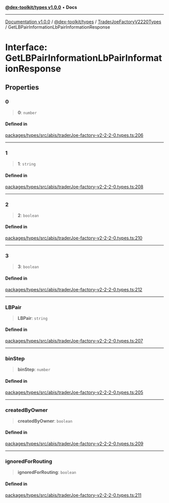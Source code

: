 [**@dex-toolkit/types v1.0.0**](../../../README.md) • **Docs**

***

[Documentation v1.0.0](../../../../../packages.md) / [@dex-toolkit/types](../../../README.md) / [TraderJoeFactoryV2220Types](../README.md) / GetLBPairInformationLbPairInformationResponse

# Interface: GetLBPairInformationLbPairInformationResponse

## Properties

### 0

> **0**: `number`

#### Defined in

[packages/types/src/abis/traderJoe-factory-v2-2-2-0.types.ts:206](https://github.com/niZmosis/dex-toolkit/blob/3d8b41b44787b30fbea5de3ab4737662ffb61bc8/packages/types/src/abis/traderJoe-factory-v2-2-2-0.types.ts#L206)

***

### 1

> **1**: `string`

#### Defined in

[packages/types/src/abis/traderJoe-factory-v2-2-2-0.types.ts:208](https://github.com/niZmosis/dex-toolkit/blob/3d8b41b44787b30fbea5de3ab4737662ffb61bc8/packages/types/src/abis/traderJoe-factory-v2-2-2-0.types.ts#L208)

***

### 2

> **2**: `boolean`

#### Defined in

[packages/types/src/abis/traderJoe-factory-v2-2-2-0.types.ts:210](https://github.com/niZmosis/dex-toolkit/blob/3d8b41b44787b30fbea5de3ab4737662ffb61bc8/packages/types/src/abis/traderJoe-factory-v2-2-2-0.types.ts#L210)

***

### 3

> **3**: `boolean`

#### Defined in

[packages/types/src/abis/traderJoe-factory-v2-2-2-0.types.ts:212](https://github.com/niZmosis/dex-toolkit/blob/3d8b41b44787b30fbea5de3ab4737662ffb61bc8/packages/types/src/abis/traderJoe-factory-v2-2-2-0.types.ts#L212)

***

### LBPair

> **LBPair**: `string`

#### Defined in

[packages/types/src/abis/traderJoe-factory-v2-2-2-0.types.ts:207](https://github.com/niZmosis/dex-toolkit/blob/3d8b41b44787b30fbea5de3ab4737662ffb61bc8/packages/types/src/abis/traderJoe-factory-v2-2-2-0.types.ts#L207)

***

### binStep

> **binStep**: `number`

#### Defined in

[packages/types/src/abis/traderJoe-factory-v2-2-2-0.types.ts:205](https://github.com/niZmosis/dex-toolkit/blob/3d8b41b44787b30fbea5de3ab4737662ffb61bc8/packages/types/src/abis/traderJoe-factory-v2-2-2-0.types.ts#L205)

***

### createdByOwner

> **createdByOwner**: `boolean`

#### Defined in

[packages/types/src/abis/traderJoe-factory-v2-2-2-0.types.ts:209](https://github.com/niZmosis/dex-toolkit/blob/3d8b41b44787b30fbea5de3ab4737662ffb61bc8/packages/types/src/abis/traderJoe-factory-v2-2-2-0.types.ts#L209)

***

### ignoredForRouting

> **ignoredForRouting**: `boolean`

#### Defined in

[packages/types/src/abis/traderJoe-factory-v2-2-2-0.types.ts:211](https://github.com/niZmosis/dex-toolkit/blob/3d8b41b44787b30fbea5de3ab4737662ffb61bc8/packages/types/src/abis/traderJoe-factory-v2-2-2-0.types.ts#L211)
